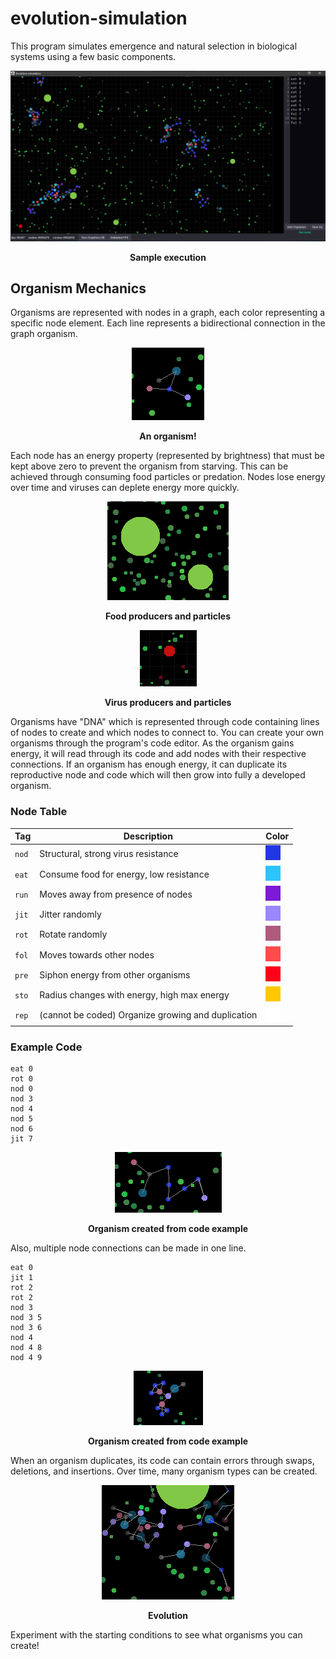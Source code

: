 # evolution-simulation
This program simulates emergence and natural selection in biological systems using a few basic components.

<p align="center">
  <img src="img/screenshot1.png" alt="sample execution"/>
</p>
<p align="center"><b>Sample execution</b></p>


## Organism Mechanics
Organisms are represented with nodes in a graph, each color representing a specific node element.
Each line represents a bidirectional connection in the graph organism.

<p align="center">
  <img src="img/screenshot2.png" alt="image of organism"/>
</p>
<p align="center"><b>An organism!</b></p>

Each node has an energy property (represented by brightness) that must
be kept above zero to prevent the organism from starving. This can
be achieved through consuming food particles or predation. Nodes lose energy over time and viruses
can deplete energy more quickly.

<p align="center">
  <img src="img/screenshot3.png" alt="image of food"/>
</p>
<p align = "center"><b>Food producers and particles</b></p>

<p align="center">
  <img src="img/screenshot7.png" alt="image of viruses"/>
</p>
<p align = "center"><b>Virus producers and particles</b></p>

Organisms have "DNA" which is represented
through code containing lines of nodes to create and which nodes to connect to. You can create
your own organisms through the program's code editor.
As the organism gains energy, it will read through its code and add nodes with their
respective connections.
If an organism has enough energy, it can duplicate its reproductive node and code
which will then grow into fully a developed organism.

### Node Table
| Tag      | Description | Color |
| --- | ----------- | -----------|
| `nod` | Structural, strong virus resistance | ![dark-violet](img/dark-violet.png)
| `eat` | Consume food for energy, low resistance | ![teal](img/teal.png)
| `run` | Moves away from presence of nodes | ![purple](img/purple.png)
| `jit` | Jitter randomly        | ![lavender](img/lavender.png) 
| `rot` | Rotate randomly        | ![hot-pink](img/hot-pink.png)
| `fol` | Moves towards other nodes | ![salmon](img/salmon.png)
| `pre` | Siphon energy from other organisms | ![red](img/red.png)
| `sto` | Radius changes with energy, high max energy | ![yellow](img/yellow.png)
| `rep` | (cannot be coded) Organize growing and duplication | ![white](img/white.png)

### Example Code
```
eat 0
rot 0
nod 0
nod 3
nod 4
nod 5
nod 6
jit 7
```
<p align="center">
  <img src="img/screenshot5.png" alt="image of organism from code"/>
</p>
<p align = "center"><b>Organism created from code example</b></p>

Also, multiple node connections can be made in one line.
```
eat 0
jit 1
rot 2
rot 2
nod 3
nod 3 5
nod 3 6
nod 4
nod 4 8
nod 4 9
```
<p align="center">
  <img src="img/screenshot6.png" alt="image organism created from code example 2"/>
</p>
<p align = "center"><b>Organism created from code example</b></p>

When an organism duplicates, its code can contain errors through
swaps, deletions, and insertions. Over time, many organism
types can be created.

<p align="center">
  <img src="img/screenshot4.png" alt="image of crowding organisms"/>
</p>
<p align = "center"><b>Evolution</b></p>

Experiment with the starting conditions to see what organisms
you can create!
